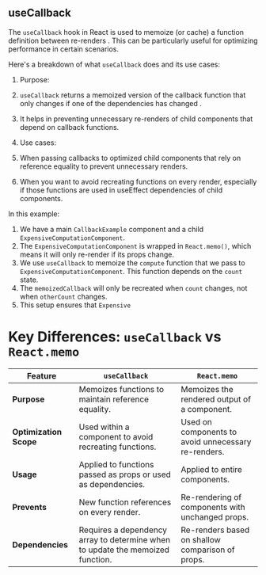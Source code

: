 ## useCallback 

The `useCallback` hook in React is used to memoize (or cache) a function definition between re-renders . This can be particularly useful for optimizing performance in certain scenarios.

Here's a breakdown of what `useCallback` does and its use cases:

1. Purpose:

1. `useCallback` returns a memoized version of the callback function that only changes if one of the dependencies has changed .
2. It helps in preventing unnecessary re-renders of child components that depend on callback functions.


2. Use cases:

1. When passing callbacks to optimized child components that rely on reference equality to prevent unnecessary renders.
2. When you want to avoid recreating functions on every render, especially if those functions are used in useEffect dependencies of child components.

In this example:

1. We have a main `CallbackExample` component and a child `ExpensiveComputationComponent`.
2. The `ExpensiveComputationComponent` is wrapped in `React.memo()`, which means it will only re-render if its props change.
3. We use `useCallback` to memoize the `compute` function that we pass to `ExpensiveComputationComponent`. This function depends on the `count` state.
4. The `memoizedCallback` will only be recreated when `count` changes, not when `otherCount` changes.
5. This setup ensures that `Expensive`

# Key Differences: `useCallback` vs `React.memo`

| **Feature**         | **`useCallback`**                                            | **`React.memo`**                                  |
|---------------------|-------------------------------------------------------------|--------------------------------------------------|
| **Purpose**         | Memoizes functions to maintain reference equality.          | Memoizes the rendered output of a component.     |
| **Optimization Scope** | Used within a component to avoid recreating functions.       | Used on components to avoid unnecessary re-renders. |
| **Usage**           | Applied to functions passed as props or used as dependencies. | Applied to entire components.                   |
| **Prevents**        | New function references on every render.                    | Re-rendering of components with unchanged props. |
| **Dependencies**    | Requires a dependency array to determine when to update the memoized function. | Re-renders based on shallow comparison of props. |